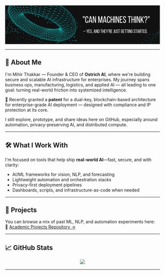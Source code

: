<p align="center">
  <a href="https://github.com/Mihir-Ai-lab/The_Data_Science_Guy">
    <img src="https://github.com/Mihir-Ai-lab/The_Data_Science_Guy/blob/main/Images/Social%20Media%20Header.jpg" alt="Mihir Thakkar - Ostrich AI">
  </a>
</p>

---

## 👋 About Me

I'm Mihir Thakkar — Founder & CEO of **Ostrich AI**, where we're building secure and scalable AI infrastructure for enterprises. My journey spans business ops, manufacturing, logistics, and applied AI — all leading to one goal: turning real-world friction into systemized intelligence.

🔐 Recently granted a **patent** for a dual-key, blockchain-based architecture for enterprise-grade AI deployment — designed with compliance and IP protection at its core.

I still explore, prototype, and share ideas here on GitHub, especially around automation, privacy-preserving AI, and distributed compute.

---

## 🛠 What I Work With

I'm focused on tools that help ship **real-world AI**—fast, secure, and with clarity:
- AI/ML frameworks for vision, NLP, and forecasting
- Lightweight automation and orchestration stacks
- Privacy-first deployment pipelines
- Dashboards, scripts, and infrastructure-as-code when needed

---

## 📂 Projects

You can browse a mix of past ML, NLP, and automation experiments here:  
🔗 [Academic Projects Repository →](https://github.com/Mihir-Ai-lab/Academic-Projects)

---

## 📈 GitHub Stats

<p align="center">
  <img src="https://github-profile-trophy.vercel.app/?username=Mihir-Ai-lab&theme=flat&no-frame=true&row=1&column=6&margin-w=5&margin-h=5&count_private=true&title=Followers,Stars,Repositories,Commit,MultiLanguage">
</p>

---
